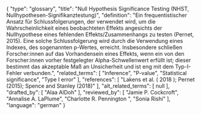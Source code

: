 {
    "type": "glossary",
    "title": "Null Hypothesis Significance Testing (NHST, Nullhypothesen-Signifikanztestung)",
    "definition": "Ein frequentistischer Ansatz für Schlussfolgerungen, der verwendet wird, um die Wahrscheinlichkeit eines beobachteten Effekts angesichts der Nullhypothese eines fehlenden Effekts/Zusammenhangs zu testen (Pernet, 2015). Eine solche Schlussfolgerung wird durch die Verwendung eines Indexes, des sogenannten p-Wertes, erreicht. Insbesondere schließen Forscher:innen auf das Vorhandensein eines Effekts, wenn ein von den Forscher:innen vorher festgelegter Alpha-Schwellenwert erfüllt ist; dieser bestimmt das akzeptable Maß an Unsicherheit und ist eng mit dem Typ-I-Fehler verbunden.",
    "related_terms": [
        "Inference",
        "P-value",
        "Statistical significance",
        "Type I error"
    ],
    "references": [
        "Lakens et al. ( 2018 ); Pernet (2015); Spence and Stanley (2018)"
    ],
    "alt_related_terms": [
        null
    ],
    "drafted_by": [
        "Alaa AlDoh"
    ],
    "reviewed_by": [
        "Jamie P. Cockcroft",
        "Annalise A. LaPlume",
        "Charlotte R. Pennington ",
        "Sonia Rishi"
    ],
    "language": "german"
}
